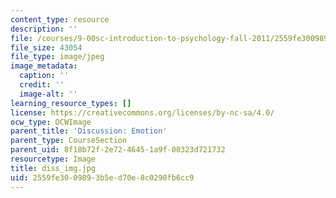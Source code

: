 ```yaml
---
content_type: resource
description: ''
file: /courses/9-00sc-introduction-to-psychology-fall-2011/2559fe3009893b5ed70e8c0290fb6cc9_diss_img.jpg
file_size: 43054
file_type: image/jpeg
image_metadata:
  caption: ''
  credit: ''
  image-alt: ''
learning_resource_types: []
license: https://creativecommons.org/licenses/by-nc-sa/4.0/
ocw_type: OCWImage
parent_title: 'Discussion: Emotion'
parent_type: CourseSection
parent_uid: 8f18b72f-2e72-4645-1a9f-00323d721732
resourcetype: Image
title: diss_img.jpg
uid: 2559fe30-0989-3b5e-d70e-8c0290fb6cc9
---
```

